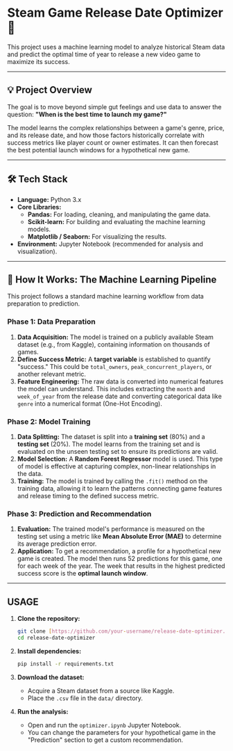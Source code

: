# Steam Game Release Date Optimizer 🚀

This project uses a machine learning model to analyze historical Steam data and predict the optimal time of year to release a new video game to maximize its success.

---

## 💡 Project Overview

The goal is to move beyond simple gut feelings and use data to answer the question: **"When is the best time to launch my game?"**

The model learns the complex relationships between a game's genre, price, and its release date, and how those factors historically correlate with success metrics like player count or owner estimates. It can then forecast the best potential launch windows for a hypothetical new game.

---

## 🛠️ Tech Stack

- **Language:** Python 3.x
- **Core Libraries:**
  - **Pandas:** For loading, cleaning, and manipulating the game data.
  - **Scikit-learn:** For building and evaluating the machine learning models.
  - **Matplotlib / Seaborn:** For visualizing the results.
- **Environment:** Jupyter Notebook (recommended for analysis and visualization).

---

## 🔬 How It Works: The Machine Learning Pipeline

This project follows a standard machine learning workflow from data preparation to prediction.

### **Phase 1: Data Preparation**

1.  **Data Acquisition:** The model is trained on a publicly available Steam dataset (e.g., from Kaggle), containing information on thousands of games.
2.  **Define Success Metric:** A **target variable** is established to quantify "success." This could be `total_owners`, `peak_concurrent_players`, or another relevant metric.
3.  **Feature Engineering:** The raw data is converted into numerical features the model can understand. This includes extracting the `month` and `week_of_year` from the release date and converting categorical data like `genre` into a numerical format (One-Hot Encoding).

### **Phase 2: Model Training**

1.  **Data Splitting:** The dataset is split into a **training set** (80%) and a **testing set** (20%). The model learns from the training set and is evaluated on the unseen testing set to ensure its predictions are valid.
2.  **Model Selection:** A **Random Forest Regressor** model is used. This type of model is effective at capturing complex, non-linear relationships in the data.
3.  **Training:** The model is trained by calling the `.fit()` method on the training data, allowing it to learn the patterns connecting game features and release timing to the defined success metric.

### **Phase 3: Prediction and Recommendation**

1.  **Evaluation:** The trained model's performance is measured on the testing set using a metric like **Mean Absolute Error (MAE)** to determine its average prediction error.
2.  **Application:** To get a recommendation, a profile for a hypothetical new game is created. The model then runs 52 predictions for this game, one for each week of the year. The week that results in the highest predicted success score is the **optimal launch window**.

---

## USAGE

1.  **Clone the repository:**

    ```bash
    git clone [https://github.com/your-username/release-date-optimizer.git](https://github.com/your-username/release-date-optimizer.git)
    cd release-date-optimizer
    ```

2.  **Install dependencies:**

    ```bash
    pip install -r requirements.txt
    ```

3.  **Download the dataset:**

    - Acquire a Steam dataset from a source like Kaggle.
    - Place the `.csv` file in the `data/` directory.

4.  **Run the analysis:**
    - Open and run the `optimizer.ipynb` Jupyter Notebook.
    - You can change the parameters for your hypothetical game in the "Prediction" section to get a custom recommendation.
